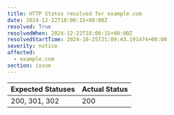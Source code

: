 ```yaml
---
title: HTTP Status resolved for example.com
date: 2024-12-22T18:00:15+00:00Z
resolved: True
resolvedWhen: 2024-12-22T18:00:15+00:00Z
resolvedStartTime: 2024-10-25T21:09:43.191474+00:00
severity: notice
affected:
  - example.com
section: issue
---
```


| Expected Statuses | Actual Status  |
|-------------------|----------------|
| 200, 301, 302 | 200 |
